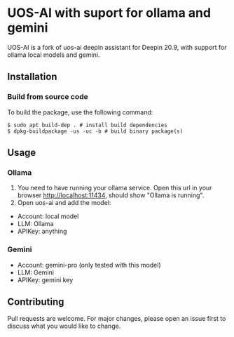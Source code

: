 # UOS-AI with suport for ollama and gemini

UOS-AI is a fork of uos-ai deepin assistant for Deepin 20.9, with support for ollama local models and gemini.

## Installation

### Build from source code

To build the package, use the following command:

```shell
$ sudo apt build-dep . # install build dependencies
$ dpkg-buildpackage -us -uc -b # build binary package(s)
```

## Usage
### Ollama
1. You need to have running your ollama service.
Open this url in your browser [http://localhost:11434](http://localhost:11434), should show "Ollama is running".
2. Open uos-ai and add the model: 
* Account: local model 
* LLM: Ollama
* APIKey: anything

### Gemini
* Account: gemini-pro (only tested with this model)
* LLM: Gemini
* APIKey: gemini key

## Contributing

Pull requests are welcome. For major changes, please open an issue first
to discuss what you would like to change.

